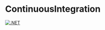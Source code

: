 # ContinuousIntegration
[![.NET](https://github.com/Ameer58/ContinuousIntegration/actions/workflows/dotnet.yml/badge.svg)](https://github.com/Ameer58/ContinuousIntegration/actions/workflows/dotnet.yml)
